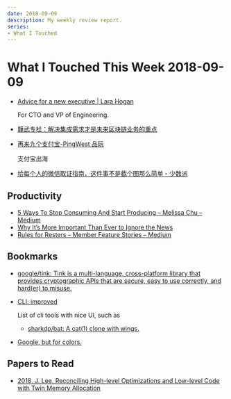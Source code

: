 ```yaml
---
date: 2018-09-09
description: My weekly review report.
series:
- What I Touched
---
```


# What I Touched This Week 2018-09-09


* [Advice for a new executive | Lara Hogan](https://larahogan.me/blog/advice-for-new-executive/)

    For CTO and VP of Engineering.

* [韡武专栏：解决集成需求才是未来区块链业务的重点](https://mp.weixin.qq.com/s/MkxlDo8gy3rL7XmWc019YQ)

<!--more-->

* [再来九个支付宝-PingWest 品玩](https://www.pingwest.com/a/176611)

    支付宝出海

* [给每个人的微信取证指南，这件事不是截个图那么简单 - 少数派](https://sspai.com/post/46220)

## Productivity

* [5 Ways To Stop Consuming And Start Producing – Melissa Chu – Medium](https://medium.com/@melissachu/5-ways-to-stop-consuming-and-start-producing-8cefa9feb356)
* [Why It’s More Important Than Ever to Ignore the News](https://medium.com/time-dorks/why-its-more-important-than-ever-to-ignore-the-news-e50af6971daf)
* [Rules for Resters – Member Feature Stories – Medium](https://medium.com/s/story/rules-for-resters-809e368c0fdb)

## Bookmarks

* [google/tink: Tink is a multi-language, cross-platform library that provides cryptographic APIs that are secure, easy to use correctly, and hard(er) to misuse.](https://github.com/google/tink)
* [CLI: improved](https://remysharp.com/2018/08/23/cli-improved)

    List of cli tools with nice UI, such as

    * [sharkdp/bat: A cat(1) clone with wings.](https://github.com/sharkdp/bat)
* [Google, but for colors.](https://picular.co/)

## Papers to Read

* [2018, J. Lee, Reconciling High-level Optimizations and Low-level Code with Twin Memory Allocation](http://sf.snu.ac.kr/publications/llvmtwin.pdf)
